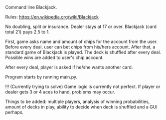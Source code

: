 Command line Blackjack.

Rules: https://en.wikipedia.org/wiki/Blackjack

No doubling, split or insurance. Dealer stays at 17 or over. Blackjack (card total 21) pays 2.5 to 1.

First, game asks name and amount of chips for the account from the user. Before every deal, user can bet chips from his/hers account. After that, a standard game of Blackjack is played. The deck is shuffled after every deal. Possible wins are added to user's chip account.

After every deal, player is asked if he/she wants another card.

Program starts by running main.py.

!!! (Currently trying to solve) Game logic is currently not perfect. If player or dealer gets 3 or 4 aces to hand, problems may occur.

Things to be added: multiple players, analysis of winning probabilities, amount of decks in play, ability to decide when deck is shuffled and a GUI perhaps.
